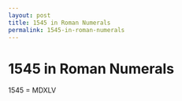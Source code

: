```yaml
---
layout: post
title: 1545 in Roman Numerals
permalink: 1545-in-roman-numerals
---
```


# 1545 in Roman Numerals

1545 = MDXLV
